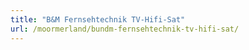 ```yaml
---
title: "B&M Fernsehtechnik TV-Hifi-Sat"
url: /moormerland/bundm-fernsehtechnik-tv-hifi-sat/
---
```

